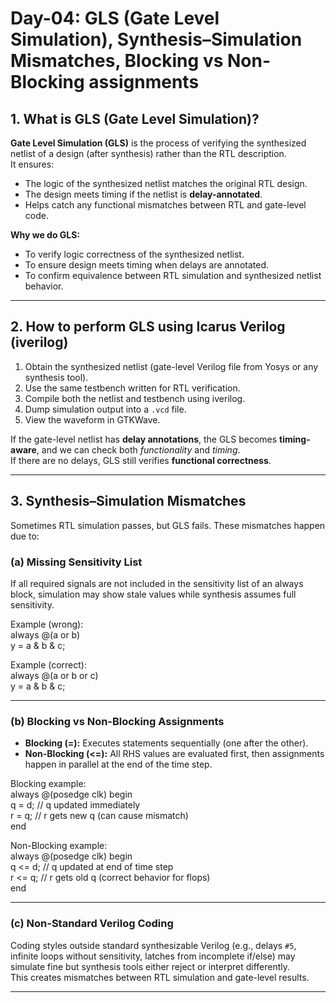 # Day-04: GLS (Gate Level Simulation), Synthesis–Simulation Mismatches, Blocking vs Non-Blocking assignments


## 1. What is GLS (Gate Level Simulation)?
**Gate Level Simulation (GLS)** is the process of verifying the synthesized netlist of a design (after synthesis) rather than the RTL description.  
It ensures:  
- The logic of the synthesized netlist matches the original RTL design.  
- The design meets timing if the netlist is **delay-annotated**.  
- Helps catch any functional mismatches between RTL and gate-level code.  

**Why we do GLS:**  
- To verify logic correctness of the synthesized netlist.  
- To ensure design meets timing when delays are annotated.  
- To confirm equivalence between RTL simulation and synthesized netlist behavior.  

---

## 2. How to perform GLS using Icarus Verilog (iverilog)
1. Obtain the synthesized netlist (gate-level Verilog file from Yosys or any synthesis tool).  
2. Use the same testbench written for RTL verification.  
3. Compile both the netlist and testbench using iverilog.  
4. Dump simulation output into a `.vcd` file.  
5. View the waveform in GTKWave.  

If the gate-level netlist has **delay annotations**, the GLS becomes **timing-aware**, and we can check both *functionality* and *timing*.  
If there are no delays, GLS still verifies **functional correctness**.  

---

## 3. Synthesis–Simulation Mismatches  
Sometimes RTL simulation passes, but GLS fails. These mismatches happen due to:  

### (a) Missing Sensitivity List  
If all required signals are not included in the sensitivity list of an always block, simulation may show stale values while synthesis assumes full sensitivity.  

Example (wrong):  
always @(a or b)  
   y = a & b & c;  

Example (correct):  
always @(a or b or c)  
   y = a & b & c;  

---

### (b) Blocking vs Non-Blocking Assignments  
- **Blocking (=):** Executes statements sequentially (one after the other).  
- **Non-Blocking (<=):** All RHS values are evaluated first, then assignments happen in parallel at the end of the time step.  

Blocking example:  
always @(posedge clk) begin  
   q = d;       // q updated immediately  
   r = q;       // r gets new q (can cause mismatch)  
end  

Non-Blocking example:  
always @(posedge clk) begin  
   q <= d;      // q updated at end of time step  
   r <= q;      // r gets old q (correct behavior for flops)  
end  

---

### (c) Non-Standard Verilog Coding  
Coding styles outside standard synthesizable Verilog (e.g., delays `#5`, infinite loops without sensitivity, latches from incomplete if/else) may simulate fine but synthesis tools either reject or interpret differently.  
This creates mismatches between RTL simulation and gate-level results.  

---
